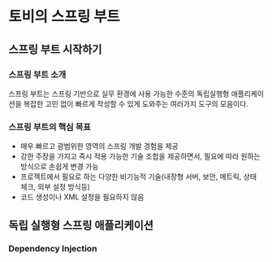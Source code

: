 # 토비의 스프링 부트


## 스프링 부트 시작하기

### 스프링 부트 소개

스프링 부트는 스프링 기반으로 실무 환경에 사용 가능한 수준의 독립실행형 애플리케이션을 복잡한 고민 없이 빠르게 작성할 수 있게 도와주는 여러가지 도구의 모음이다.

### 스프링 부트의 핵심 목표

* 매우 빠르고 광범위한 영역의 스프링 개발 경험을 제공
* 강한 주장을 가지고 즉시 적용 가능한 기술 조합을 제공하면서, 필요에 따라 원하는 방식으로 손쉽게 변경 가능
* 프로젝트에서 필요로 하는 다양한 비기능적 기술(내장형 서버, 보안, 메트릭, 상태 체크, 외부 설정 방식등)
* 코드 생성이나 XML 설정을 필요하지 않음


## 독립 실행형 스프링 애플리케이션


### Dependency Injection

